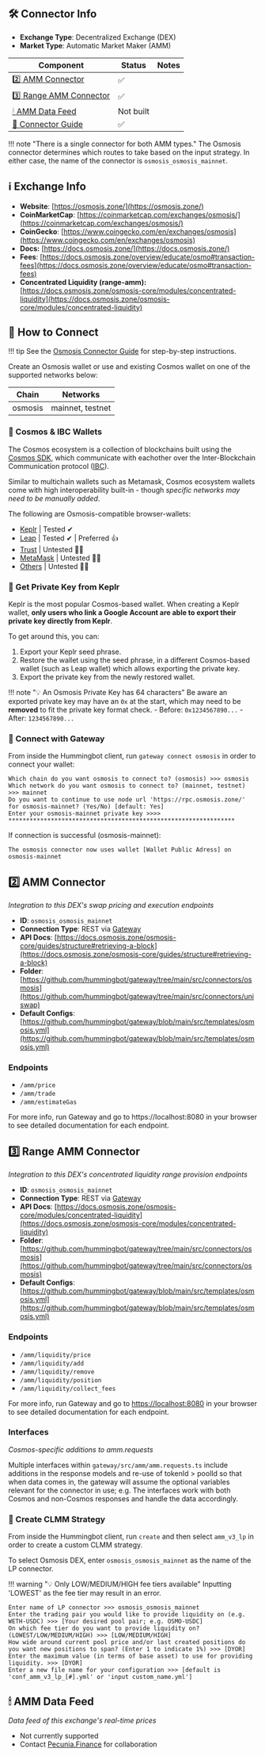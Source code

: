 ## 🛠 Connector Info

- **Exchange Type**: Decentralized Exchange (DEX)
- **Market Type**: Automatic Market Maker (AMM)


| Component                                        | Status    | Notes |
| ------------------------------------------------ | --------- | ----- |
| [2️⃣ AMM Connector](#2-amm-connector)             | ✅        |
| [3️⃣ Range AMM Connector](#3-range-amm-connector) | ✅        |
| [🕯 AMM Data Feed](#amm-data-feed)                | Not built |
| [📓 Connector Guide](/academy-content/using-osmosis-with-hummingbot/) | ✅ |

!!! note "There is a single connector for both AMM types."
The Osmosis connector determines which routes to take based on the input strategy. In either case, the name of the connector is `osmosis_osmosis_mainnet`.

## ℹ️ Exchange Info

- **Website**: [https://osmosis.zone/](https://osmosis.zone/)
- **CoinMarketCap**: [https://coinmarketcap.com/exchanges/osmosis/](https://coinmarketcap.com/exchanges/osmosis/)
- **CoinGecko**: [https://www.coingecko.com/en/exchanges/osmosis](https://www.coingecko.com/en/exchanges/osmosis)
- **Docs:** [https://docs.osmosis.zone/](https://docs.osmosis.zone/)
- **Fees**: [https://docs.osmosis.zone/overview/educate/osmo#transaction-fees](https://docs.osmosis.zone/overview/educate/osmo#transaction-fees)
- **Concentrated Liquidity (range-amm):** [https://docs.osmosis.zone/osmosis-core/modules/concentrated-liquidity](https://docs.osmosis.zone/osmosis-core/modules/concentrated-liquidity)

## 🔑 How to Connect

!!! tip
    See the [Osmosis Connector Guide](/academy-content/using-osmosis-with-hummingbot/) for step-by-step instructions.

Create an Osmosis wallet or use and existing Cosmos wallet on one of the supported networks below:

| Chain   | Networks         |
| ------- | ---------------- |
| osmosis | mainnet, testnet |

### 🌌 Cosmos & IBC Wallets

The Cosmos ecosystem is a collection of blockchains built using the [Cosmos SDK](https://v1.cosmos.network/sdk), which communicate with eachother over the Inter-Blockchain Communication protocol ([IBC](https://cosmos.network/ibc/)).

Similar to multichain wallets such as Metamask, Cosmos ecosystem wallets come with high interoperability built-in - though _specific networks may need to be manually added_.

The following are Osmosis-compatible browser-wallets:

- [Keplr](https://www.keplr.app/) | Tested ✔
- [Leap](https://www.leapwallet.io/) | Tested ✔ | Preferred 👍
- [Trust](https://trustwallet.com/) | Untested 🤷‍♂️
- [MetaMask](https://metamask.io/) | Untested 🤷‍♂️
- [Others](https://www.coincarp.com/currencies/osmosis/wallets/) | Untested 🤷‍♂️

### 🔐 Get Private Key from Keplr

Keplr is the most popular Cosmos-based wallet. When creating a Keplr wallet, **only users who link a Google Account are able to export their private key directly from Keplr**.

To get around this, you can:

1. Export your Keplr seed phrase.
2. Restore the wallet using the seed phrase, in a different Cosmos-based wallet (such as Leap wallet) which allows exporting the private key.
3. Export the private key from the newly restored wallet.

!!! note "💡 An Osmosis Private Key has 64 characters"
    Be aware an exported private key may have an `0x` at the start, which may need to be **removed** to fit the private key format check. - Before: `0x1234567890...` - After: `1234567890...`

### 🔌 Connect with Gateway

From inside the Hummingbot client, run `gateway connect osmosis` in order to connect your wallet:

```
Which chain do you want osmosis to connect to? (osmosis) >>> osmosis
Which network do you want osmosis to connect to? (mainnet, testnet) >>> mainnet
Do you want to continue to use node url 'https://rpc.osmosis.zone/' for osmosis-mainnet? (Yes/No) [default: Yes]
Enter your osmosis-mainnet private key >>>> ****************************************************************
```

If connection is successful (osmosis-mainnet):

```
The osmosis connector now uses wallet [Wallet Public Adress] on osmosis-mainnet
```

## 2️⃣ AMM Connector

_Integration to this DEX's swap pricing and execution endpoints_

- **ID**: `osmosis_osmosis_mainnet`
- **Connection Type**: REST via [Gateway](notion://www.notion.so/gateway)
- **API Docs**: [https://docs.osmosis.zone/osmosis-core/guides/structure#retrieving-a-block](https://docs.osmosis.zone/osmosis-core/guides/structure#retrieving-a-block)
- **Folder**: [https://github.com/hummingbot/gateway/tree/main/src/connectors/osmosis](https://github.com/hummingbot/gateway/tree/main/src/connectors/uniswap)
- **Default Configs**: [https://github.com/hummingbot/gateway/blob/main/src/templates/osmosis.yml](https://github.com/hummingbot/gateway/blob/main/src/templates/osmosis.yml)

### Endpoints

- `/amm/price`
- `/amm/trade`
- `/amm/estimateGas`

For more info, run Gateway and go to https://localhost:8080 in your browser to see detailed documentation for each endpoint.

## 3️⃣ Range AMM Connector

_Integration to this DEX's concentrated liquidity range provision endpoints_

- **ID**: `osmosis_osmosis_mainnet`
- **Connection Type**: REST via [Gateway](notion://www.notion.so/gateway)
- **API Docs**: [https://docs.osmosis.zone/osmosis-core/modules/concentrated-liquidity](https://docs.osmosis.zone/osmosis-core/modules/concentrated-liquidity)
- **Folder**: [https://github.com/hummingbot/gateway/tree/main/src/connectors/osmosis](https://github.com/hummingbot/gateway/tree/main/src/connectors/osmosis)
- **Default Configs**: [https://github.com/hummingbot/gateway/blob/main/src/templates/osmosis.yml](https://github.com/hummingbot/gateway/blob/main/src/templates/osmosis.yml)

### Endpoints

- `/amm/liquidity/price`
- `/amm/liquidity/add`
- `/amm/liquidity/remove`
- `/amm/liquidity/position`
- `/amm/liquidity/collect_fees`

For more info, run Gateway and go to [https://localhost:8080](https://localhost:8080/) in your browser to see detailed documentation for each endpoint.

### Interfaces

_Cosmos-specific additions to amm.requests_

Multiple interfaces within `gateway/src/amm/amm.requests.ts` include additions in the response models and re-use of tokenId > poolId so that when data comes in, the gateway will assume the optional variables relevant for the connector in use; e.g. The interfaces work with both Cosmos and non-Cosmos responses and handle the data accordingly.

### 🧪 Create CLMM Strategy

From inside the Hummingbot client, run `create` and then select `amm_v3_lp` in order to create a custom CLMM strategy.

To select Osmosis DEX, enter `osmosis_osmosis_mainnet` as the name of the LP connector.

!!! warning "💡 Only LOW/MEDIUM/HIGH fee tiers available"
    Inputting 'LOWEST' as the fee tier may result in an error.

```
Enter name of LP connector >>> osmosis_osmosis_mainnet
Enter the trading pair you would like to provide liquidity on (e.g. WETH-USDC) >>> [Your desired pool pair; e.g. OSMO-USDC]
On which fee tier do you want to provide liquidity on? (LOWEST/LOW/MEDIUM/HIGH) >>> [LOW/MEDIUM/HIGH]
How wide around current pool price and/or last created positions do you want new positions to span? (Enter 1 to indicate 1%) >>> [DYOR]
Enter the maximum value (in terms of base asset) to use for providing liquidity. >>> [DYOR]
Enter a new file name for your configuration >>> [default is 'conf_amm_v3_lp_[#].yml' or 'input custom_name.yml']
```

## 🕯 AMM Data Feed

_Data feed of this exchange's real-time prices_

- Not currently supported
- Contact [Pecunia.Finance](https://pecuniafinance.com) for collaboration
